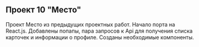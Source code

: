 ## Проект 10 "Место"

Проект Место из предыдущих проектных работ.
Начало порта на React.js. Добавлены попапы, пара запросов к Api для получения списка карточек и информации о профиле.
Созданы необходимые компоненты.


